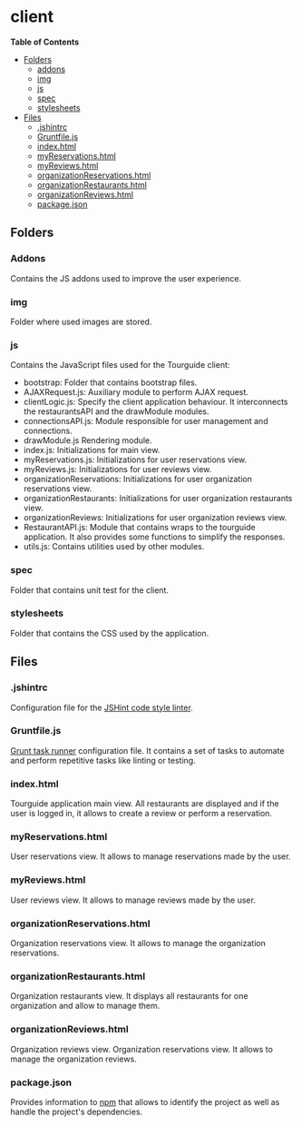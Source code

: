 # client

**Table of Contents**  

- [Folders](#folders)
  - [addons](#addons)
  - [img](#img)
  - [js](#js)
  - [spec](#spec)
  - [stylesheets](#stylesheets)
- [Files](#files)
  - [.jshintrc](#jshintrc)
  - [Gruntfile.js](#gruntfilejs)
  - [index.html](#indexhtml)
  - [myReservations.html](#myReservationshtml)
  - [myReviews.html](#myReviewshtml)
  - [organizationReservations.html](#organizationReservationshtml)
  - [organizationRestaurants.html](#organizationRestaurantshtml)
  - [organizationReviews.html](#organizationReviewshtml)
  - [package.json](#packagejson)


## Folders

### Addons

Contains the JS addons used to improve the user experience.

### img

Folder where used images are stored.

### js

Contains the JavaScript files used for the Tourguide client:
  
  - bootstrap: Folder that contains bootstrap files.
  - AJAXRequest.js: Auxiliary module to perform AJAX request.
  - clientLogic.js: Specify the client application behaviour. 
  It interconnects the restaurantsAPI and the drawModule modules.
  - connectionsAPI.js: Module responsible for user management and connections.
  - drawModule.js Rendering module.
  - index.js: Initializations for main view.
  - myReservations.js: Initializations for user reservations view.
  - myReviews.js: Initializations for user reviews view.
  - organizationReservations: Initializations for user organization
   reservations view.
  - organizationRestaurants: Initializations for user organization
   restaurants view.
  - organizationReviews: Initializations for user organization
   reviews view.
  - RestaurantAPI.js: Module that contains wraps to the tourguide application.
  It also provides some functions to simplify the responses.
  - utils.js: Contains utilities used by other modules.

### spec

Folder that contains unit test for the client.


### stylesheets

Folder that contains the CSS used by the application.



## Files

### .jshintrc

Configuration file for the [JSHint code style linter](http://jshint.com/).


### Gruntfile.js

[Grunt task runner](http://gruntjs.com/) configuration file. It contains a set of tasks to automate and perform repetitive tasks like linting or testing.


### index.html

Tourguide application main view. All restaurants are displayed and if the user is logged in, it allows to create a review or perform a reservation.

### myReservations.html

User reservations view. It allows to manage reservations made by the user.

### myReviews.html

User reviews view. It allows to manage reviews made by the user.

### organizationReservations.html

Organization reservations view. It allows to manage the organization reservations.

### organizationRestaurants.html

Organization restaurants view. It displays all restaurants for one organization and allow to manage them.

### organizationReviews.html

Organization reviews view. Organization reservations view. It allows to manage the organization reviews.

### package.json

Provides information to [npm](https://www.npmjs.com/) that allows to identify the project as well as handle the project's dependencies.
